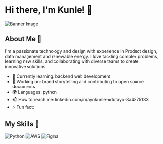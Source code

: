 # Hi there, I'm Kunle! 👋

![Banner Image](your_banner_image_url_here)

## About Me 🚀

I'm a passionate technology and design with experience in Product design, data management and renewable energy. I love tackling complex problems, learning new skills, and collaborating with diverse teams to create innovative solutions.

- 🌱 Currently learning: backend web development
- 🔭 Working on: brand storytelling and contributing to open source documents
- 🌍 Languages: python
- 📫 How to reach me: linkedin.com/in/ayokunle-odutayo-3a4875133
- ⚡ Fun fact: 

## My Skills 🧠

![Python](https://img.shields.io/badge/Python-FFD43B?style=for-the-badge&logo=python&logoColor=blue)
![AWS](https://img.shields.io/badge/Amazon_Web_Services-FF9900?style=for-the-badge&logo=amazonwebservices&logoColor=white)
![Figma](https://img.shields.io/badge/Figma-F24E1E?style=for-the-badge&logo=figma&logoColor=white)
